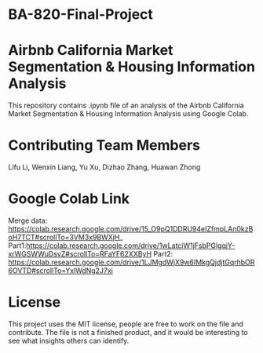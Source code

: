# BA-820-Final-Project
# Airbnb California Market Segmentation & Housing Information Analysis
This repository contains .ipynb file of an analysis of the Airbnb California Market Segmentation & Housing Information Analysis using Google Colab.

# Contributing Team Members
Lifu Li, Wenxin Liang, Yu Xu, Dizhao Zhang, Huawan Zhong

# Google Colab Link
Merge data: https://colab.research.google.com/drive/15_O9pQ1DDRU94eIZfmpLAn0kzBoH7TCT#scrollTo=3VM3x9BWXjH_
Part1:https://colab.research.google.com/drive/1wLatciW1jFsbPGlgqjY-xrWGSWWuDsvZ#scrollTo=RFaYF62XXByH 
Part2: https://colab.research.google.com/drive/1LJMgdWjX9w6IMkgQjdjtGqrhbOR6OVTD#scrollTo=YxlWdNg2J7xi

# License
This project uses the MIT license, people are free to work on the file and contribute. The file is not a finished product, and it would be interesting to see what insights others can identify.
